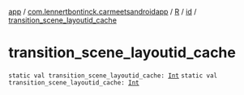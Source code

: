 [app](../../../index.md) / [com.lennertbontinck.carmeetsandroidapp](../../index.md) / [R](../index.md) / [id](index.md) / [transition_scene_layoutid_cache](./transition_scene_layoutid_cache.md)

# transition_scene_layoutid_cache

`static val transition_scene_layoutid_cache: `[`Int`](https://kotlinlang.org/api/latest/jvm/stdlib/kotlin/-int/index.html)
`static val transition_scene_layoutid_cache: `[`Int`](https://kotlinlang.org/api/latest/jvm/stdlib/kotlin/-int/index.html)